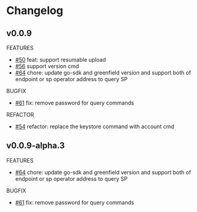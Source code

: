 # Changelog

## v0.0.9

FEATURES
* [#50](https://github.com/bnb-chain/greenfield-cmd/pull/50) feat: support resumable upload
* [#56](https://github.com/bnb-chain/greenfield-cmd/pull/56) support version cmd
* [#64](https://github.com/bnb-chain/greenfield-cmd/pull/64) chore: update go-sdk and greenfield version and support both of endpoint or sp operator address to query SP

BUGFIX
* [#61](https://github.com/bnb-chain/greenfield-cmd/pull/61)  fix: remove password for query commands

REFACTOR
* [#54](https://github.com/bnb-chain/greenfield-cmd/pull/54)  refactor: replace the keystore command with account cmd

## v0.0.9-alpha.3

FEATURES
* [#64](https://github.com/bnb-chain/greenfield-cmd/pull/64) chore: update go-sdk and greenfield version and support both of endpoint or sp operator address to query SP 

BUGFIX
* [#61](https://github.com/bnb-chain/greenfield-cmd/pull/61)  fix: remove password for query commands
